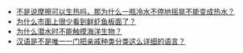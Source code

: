 + [不是说摩擦可以生热吗，那为什么一瓶冷水不停地摇晃不能变成热水？](https://daily.zhihu.com/story/9777354)
+ [为什么市面上很少看到鲜虾鱼板面了？](https://daily.zhihu.com/story/9777315)
+ [为什么潜水时不能触摸海洋生物？](https://daily.zhihu.com/story/9777355)
+ [汉语是不是唯一一门把亲戚种类分类这么详细的语言？](https://daily.zhihu.com/story/9777356)
